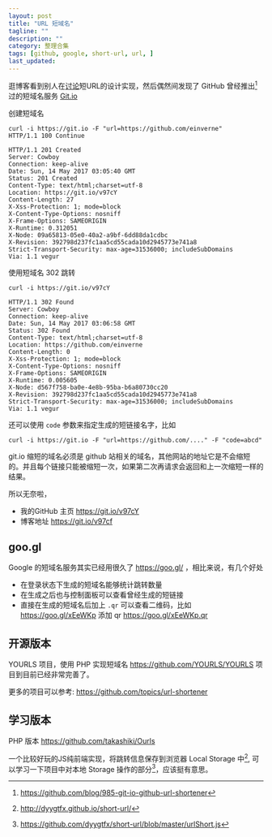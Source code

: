 ```yaml
---
layout: post
title: "URL 短域名"
tagline: ""
description: ""
category: 整理合集
tags: [github, google, short-url, url, ]
last_updated: 
---
```


逛博客看到别人在[讨论](https://www.zhihu.com/question/29270034)短URL的设计实现，然后偶然间发现了 GitHub 曾经推出[^1]过的短域名服务 [Git.io](https://git.io)

创建短域名

	curl -i https://git.io -F "url=https://github.com/einverne"                  
	HTTP/1.1 100 Continue

	HTTP/1.1 201 Created
	Server: Cowboy
	Connection: keep-alive
	Date: Sun, 14 May 2017 03:05:40 GMT
	Status: 201 Created
	Content-Type: text/html;charset=utf-8
	Location: https://git.io/v97cY
	Content-Length: 27
	X-Xss-Protection: 1; mode=block
	X-Content-Type-Options: nosniff
	X-Frame-Options: SAMEORIGIN
	X-Runtime: 0.312051
	X-Node: 09a65813-05e0-40a2-a9bf-6dd88da1cdbc
	X-Revision: 392798d237fc1aa5cd55cada10d2945773e741a8
	Strict-Transport-Security: max-age=31536000; includeSubDomains
	Via: 1.1 vegur

使用短域名 302 跳转

	curl -i https://git.io/v97cY

	HTTP/1.1 302 Found
	Server: Cowboy
	Connection: keep-alive
	Date: Sun, 14 May 2017 03:06:58 GMT
	Status: 302 Found
	Content-Type: text/html;charset=utf-8
	Location: https://github.com/einverne
	Content-Length: 0
	X-Xss-Protection: 1; mode=block
	X-Content-Type-Options: nosniff
	X-Frame-Options: SAMEORIGIN
	X-Runtime: 0.005605
	X-Node: d567f758-ba0e-4e8b-95ba-b6a80730cc20
	X-Revision: 392798d237fc1aa5cd55cada10d2945773e741a8
	Strict-Transport-Security: max-age=31536000; includeSubDomains
	Via: 1.1 vegur

还可以使用 `code` 参数来指定生成的短链接名字，比如

	curl -i https://git.io -F "url=https://github.com/...." -F "code=abcd"

git.io 缩短的域名必须是 github 站相关的域名，其他网站的地址它是不会缩短的。并且每个链接只能被缩短一次，如果第二次再请求会返回和上一次缩短一样的结果。

所以无奈啦，

- 我的GitHub 主页 <https://git.io/v97cY>
- 博客地址 <https://git.io/v97cf>

## goo.gl

Google 的短域名服务其实已经用很久了 <https://goo.gl/> ，相比来说，有几个好处

- 在登录状态下生成的短域名能够统计跳转数量
- 在生成之后也与控制面板可以查看曾经生成的短链接
- 直接在生成的短域名后加上 `.qr` 可以查看二维码，比如 <https://goo.gl/xEeWKp> 添加 qr <https://goo.gl/xEeWKp.qr>

## 开源版本

YOURLS 项目，使用 PHP 实现短域名 <https://github.com/YOURLS/YOURLS> 项目到目前已经非常完善了。


更多的项目可以参考: <https://github.com/topics/url-shortener>

## 学习版本

PHP 版本 <https://github.com/takashiki/Ourls>


一个比较好玩的JS纯前端实现，将跳转信息保存到浏览器 Local Storage 中[^2], 可以学习一下项目中对本地 Storage 操作的部分[^3]，应该挺有意思。

[^1]: <https://github.com/blog/985-git-io-github-url-shortener>
[^2]: <http://dyygtfx.github.io/short-url/>
[^3]: <https://github.com/dyygtfx/short-url/blob/master/urlShort.js>
